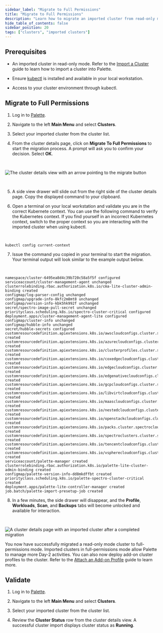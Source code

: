 ```yaml
---
sidebar_label: "Migrate to Full Permissions"
title: "Migrate to Full Permissions"
description: "Learn how to migrate an imported cluster from read-only mode to full-permissions mode."
hide_table_of_contents: false
sidebar_position: 20
tags: ["clusters", "imported clusters"]
---
```


## Prerequisites

- An imported cluster in read-only mode. Refer to the [Import a Cluster](cluster-import.md) guide to learn how to import
  a cluster into Palette.

- Ensure [kubectl](https://kubernetes.io/docs/tasks/tools/) is installed and available in your local workstation.

* Access to your cluster environment through kubectl.

## Migrate to Full Permissions

1. Log in to [Palette](https://spectrocloud.com).

2. Navigate to the left **Main Menu** and select **Clusters**.

3. Select your imported cluster from the cluster list.

4. From the cluster details page, click on **Migrate To Full Permissions** to start the migration process. A prompt will
   ask you to confirm your decision. Select **OK**.

<br />

![The cluster details view with an arrow pointing to the migrate button](/clusters_imported-clusters_migrate-full-permissions_cluster-details-page.png)

<br />

5. A side view drawer will slide out from the right side of the cluster details page. Copy the displayed command to your
   clipboard.

6. Open a terminal on your local workstation and validate you are in the correct Kubernete context. You can use the
   following command to verify the Kubernetes context. If you find yourself in an incorrect Kubernetes context, switch
   to the proper context so you are interacting with the imported cluster when using kubectl.

<br />

```shell
kubectl config current-context
```

7. Issue the command you copied in your terminal to start the migration. Your terminal output will look similar to the
   example output below.

<br />

```hideClipboard shell
namespace/cluster-6495ea8d4c39b720c58a5f5f configured
serviceaccount/cluster-management-agent unchanged
clusterrolebinding.rbac.authorization.k8s.io/cma-lite-cluster-admin-binding created
configmap/log-parser-config unchanged
configmap/upgrade-info-8kfc2m8mt8 unchanged
configmap/version-info-kbk5hk992f unchanged
secret/spectro-image-pull-secret unchanged
priorityclass.scheduling.k8s.io/spectro-cluster-critical configured
deployment.apps/cluster-management-agent-lite configured
configmap/cluster-info unchanged
configmap/hubble-info unchanged
secret/hubble-secrets configured
customresourcedefinition.apiextensions.k8s.io/awscloudconfigs.cluster.spectrocloud.com created
customresourcedefinition.apiextensions.k8s.io/azurecloudconfigs.cluster.spectrocloud.com created
customresourcedefinition.apiextensions.k8s.io/clusterprofiles.cluster.spectrocloud.com created
customresourcedefinition.apiextensions.k8s.io/coxedgecloudconfigs.cluster.spectrocloud.com created
customresourcedefinition.apiextensions.k8s.io/edgecloudconfigs.cluster.spectrocloud.com created
customresourcedefinition.apiextensions.k8s.io/edgenativecloudconfigs.cluster.spectrocloud.com created
customresourcedefinition.apiextensions.k8s.io/gcpcloudconfigs.cluster.spectrocloud.com created
customresourcedefinition.apiextensions.k8s.io/libvirtcloudconfigs.cluster.spectrocloud.com created
customresourcedefinition.apiextensions.k8s.io/maascloudconfigs.cluster.spectrocloud.com created
customresourcedefinition.apiextensions.k8s.io/nestedcloudconfigs.cluster.spectrocloud.com created
customresourcedefinition.apiextensions.k8s.io/openstackcloudconfigs.cluster.spectrocloud.com created
customresourcedefinition.apiextensions.k8s.io/packs.cluster.spectrocloud.com created
customresourcedefinition.apiextensions.k8s.io/spectroclusters.cluster.spectrocloud.com created
customresourcedefinition.apiextensions.k8s.io/tencentcloudconfigs.cluster.spectrocloud.com created
customresourcedefinition.apiextensions.k8s.io/vspherecloudconfigs.cluster.spectrocloud.com created
serviceaccount/palette-manager created
clusterrolebinding.rbac.authorization.k8s.io/palette-lite-cluster-admin-binding created
configmap/palette-version-info-dd8mkdffbt created
priorityclass.scheduling.k8s.io/palette-spectro-cluster-critical created
deployment.apps/palette-lite-controller-manager created
job.batch/palette-import-presetup-job created
```

8. In a few minutes, the side drawer will disappear, and the **Profile**, **Workloads**, **Scan**, and **Backups** tabs
   will become unlocked and available for interaction.

<br />

![A cluster details page with an imported cluster after a completed migration](/clusters_imported-clusters_migrate-full-permissions_cluster-details-page-import-complete.png)

You now have successfully migrated a read-only mode cluster to full-permissions mode. Imported clusters in
full-permissions mode allow Palette to manage more Day-2 activities. You can also now deploy add-on cluster profiles to
the cluster. Refer to the [Attach an Add-on Profile](attach-add-on-profile.md) guide to learn more.

## Validate

1. Log in to [Palette](https://spectrocloud.com).

2. Navigate to the left **Main Menu** and select **Clusters**.

3. Select your imported cluster from the cluster list.

4. Review the **Cluster Status** row from the cluster details view. A successful cluster import displays cluster status
   as **Running**.
